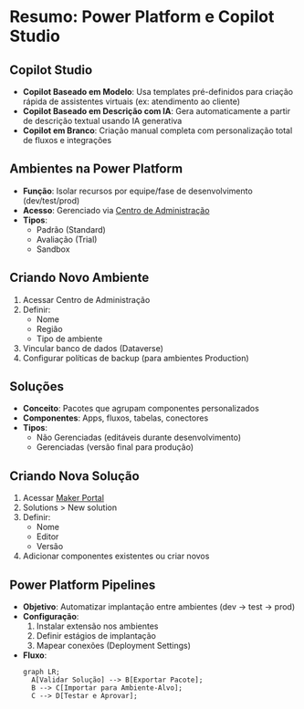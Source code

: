 # Resumo: Power Platform e Copilot Studio

## Copilot Studio
- **Copilot Baseado em Modelo**: Usa templates pré-definidos para criação rápida de assistentes virtuais (ex: atendimento ao cliente)
- **Copilot Baseado em Descrição com IA**: Gera automaticamente a partir de descrição textual usando IA generativa
- **Copilot em Branco**: Criação manual completa com personalização total de fluxos e integrações

## Ambientes na Power Platform
- **Função**: Isolar recursos por equipe/fase de desenvolvimento (dev/test/prod)
- **Acesso**: Gerenciado via [Centro de Administração](https://admin.powerplatform.microsoft.com)
- **Tipos**: 
  - Padrão (Standard)
  - Avaliação (Trial)
  - Sandbox

## Criando Novo Ambiente
1. Acessar Centro de Administração
2. Definir:
   - Nome
   - Região
   - Tipo de ambiente
3. Vincular banco de dados (Dataverse)
4. Configurar políticas de backup (para ambientes Production)

## Soluções
- **Conceito**: Pacotes que agrupam componentes personalizados
- **Componentes**: Apps, fluxos, tabelas, conectores
- **Tipos**:
  - Não Gerenciadas (editáveis durante desenvolvimento)
  - Gerenciadas (versão final para produção)

## Criando Nova Solução
1. Acessar [Maker Portal](https://make.powerapps.com)
2. Solutions > New solution
3. Definir:
   - Nome
   - Editor
   - Versão
4. Adicionar componentes existentes ou criar novos

## Power Platform Pipelines
- **Objetivo**: Automatizar implantação entre ambientes (dev → test → prod)
- **Configuração**:
  1. Instalar extensão nos ambientes
  2. Definir estágios de implantação
  3. Mapear conexões (Deployment Settings)
- **Fluxo**:
  ```mermaid
  graph LR;
    A[Validar Solução] --> B[Exportar Pacote];
    B --> C[Importar para Ambiente-Alvo];
    C --> D[Testar e Aprovar];
  ```